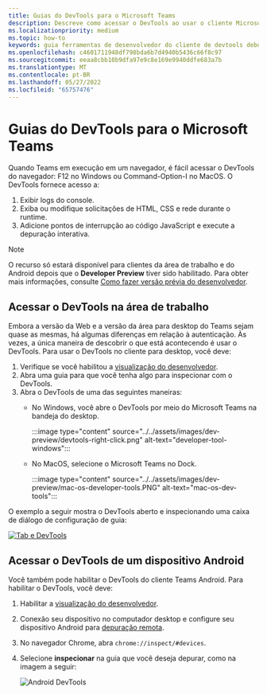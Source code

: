 ```yaml
---
title: Guias do DevTools para o Microsoft Teams
description: Descreve como acessar o DevTools ao usar o cliente Microsoft Teams Desktop e a depuração
ms.localizationpriority: medium
ms.topic: how-to
keywords: guia ferramentas de desenvolvedor do cliente de devtools debug mobile chrome desktop
ms.openlocfilehash: c4601711948df798bda6b7d4940b5436c66f8c97
ms.sourcegitcommit: eeaa8cbb10b9dfa97e9c8e169e9940ddfe683a7b
ms.translationtype: MT
ms.contentlocale: pt-BR
ms.lasthandoff: 05/27/2022
ms.locfileid: "65757476"
---
```

# <a name="devtools-for-microsoft-teams-tabs"></a>Guias do DevTools para o Microsoft Teams

Quando Teams em execução em um navegador, é fácil acessar o DevTools do navegador: F12 no Windows ou Command-Option-I no MacOS. O DevTools fornece acesso a:

1. Exibir logs do console.
1. Exiba ou modifique solicitações de HTML, CSS e rede durante o runtime.
1. Adicione pontos de interrupção ao código JavaScript e execute a depuração interativa.

> [!NOTE]
> O recurso só estará disponível para clientes da área de trabalho e do Android depois que o **Developer Preview** tiver sido habilitado. Para obter mais informações, consulte [Como fazer versão prévia do desenvolvedor](~/resources/dev-preview/developer-preview-intro.md).

## <a name="access-devtools-on-the-desktop"></a>Acessar o DevTools na área de trabalho

Embora a versão da Web e a versão da área para desktop do Teams sejam quase as mesmas, há algumas diferenças em relação à autenticação. Às vezes, a única maneira de descobrir o que está acontecendo é usar o DevTools. Para usar o DevTools no cliente para desktop, você deve:

1. Verifique se você habilitou a [visualização do desenvolvedor](~/resources/dev-preview/developer-preview-intro.md).
1. Abra uma guia para que você tenha algo para inspecionar com o DevTools.
1. Abra o DevTools de uma das seguintes maneiras:
    * No Windows, você abre o DevTools por meio do Microsoft Teams na bandeja do desktop.

      :::image type="content" source="../../assets/images/dev-preview/devtools-right-click.png" alt-text="developer-tool-windows":::

    * No MacOS, selecione o Microsoft Teams no Dock.

      :::image type="content" source="../../assets/images/dev-preview/mac-os-developer-tools.PNG" alt-text="mac-os-dev-tools":::

O exemplo a seguir mostra o DevTools aberto e inspecionando uma caixa de diálogo de configuração de guia:

   [![Tab e DevTools](~/assets/images/dev-preview/tab-and-devtools.png)](~/assets/images/dev-preview/tab-and-devtools.png#lightbox)

## <a name="access-devtools-from-an-android-device"></a>Acessar o DevTools de um dispositivo Android

Você também pode habilitar o DevTools do cliente Teams Android. Para habilitar o DevTools, você deve:

1. Habilitar a [visualização do desenvolvedor](~/resources/dev-preview/developer-preview-intro.md).
1. Conexão seu dispositivo no computador desktop e configure seu dispositivo Android para [depuração remota](https://developers.google.com/web/tools/chrome-devtools/remote-debugging/).
1. No navegador Chrome, abra `chrome://inspect/#devices`.
1. Selecione **inspecionar** na guia que você deseja depurar, como na imagem a seguir:

   ![Android DevTools](~/assets/images/android-devtools.png)
